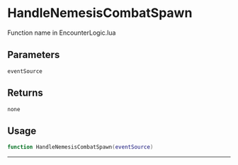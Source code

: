 # HandleNemesisCombatSpawn
Function name in EncounterLogic.lua
## Parameters
`eventSource`
## Returns
`none`
## Usage
```lua
function HandleNemesisCombatSpawn(eventSource)
```
---
